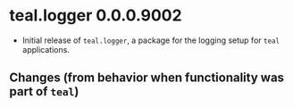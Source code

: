 # teal.logger 0.0.0.9002

* Initial release of `teal.logger`, a package for the logging setup for `teal` applications.

## Changes (from behavior when functionality was part of `teal`)
